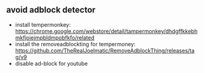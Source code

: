 ## avoid adblock detector
- install tempermonkey: https://chrome.google.com/webstore/detail/tampermonkey/dhdgffkkebhmkfjojejmpbldmpobfkfo/related
- install the removeadblockting for tempermoney: https://github.com/TheRealJoelmatic/RemoveAdblockThing/releases/tag/v9
- disable ad-block for youtube
